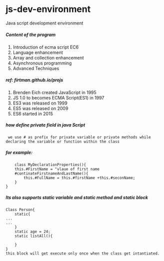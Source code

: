 # js-dev-environment
Java script development environment

##### Content of the program
1. Introduction of ecma script EC6
2. Language enhancement
3. Array and collection enhancement
4. Asynchronous programming
5. Advanced Techniques
##### ref: firtman.github.io/projs
1. Brenden Eich created JavaScript in 1995
2. JS 1.0 to becomes ECMA Script(ES1) in 1997
3. ES3 was released on 1999
4. ES5 was released on 2009
5. ES6 started in 2015
##### how define private field in java Script
``` we use # as prefix for private variable or private methods while declaring the variable or function within the class```
##### for example: 
```
    class MyDeclarationProperties(){
    this.#FirstName = "vlaue of first name
    #continateFirstnameAndLastName(){
        this.#FullName = this.#firstName +this.#seconName;
    }
}
```
##### Its also supports static variable and static method and static block
```
Class Person{
    static{
...
...
    }
    static age = 24;
    static listAll(){

    }
}
this block will get execute only once when the class get intantiated.
